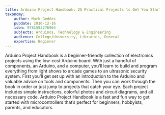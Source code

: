 ```yaml
---
title: Arduino Project Handbook: 25 Practical Projects to Get You Started
taxonomy:
	author: Mark Geddes
	pubdate: 2016-12-16
	isbn: 9781593276904
	subjects: Arduinos, Technology & Engineering
	audience: College/University, Libraries, General
	expertise: Beginner
---
```

Arduino Project Handbook is a beginner-friendly collection of electronics projects using the low-cost Arduino board. With just a handful of components, an ­Arduino, and a computer, you’ll learn to build and program everything from light shows to arcade games to an ultrasonic security system. First you’ll get set up with an introduction to the Arduino and valuable advice on tools and components. Then you can work through the book in order or just jump to projects that catch your eye. Each project includes simple instructions, colorful photos and ­circuit diagrams, and all necessary code. Arduino Project Handbook is a fast and fun way to get started with micro­controllers that’s perfect for beginners, hobbyists, parents, and educators.
